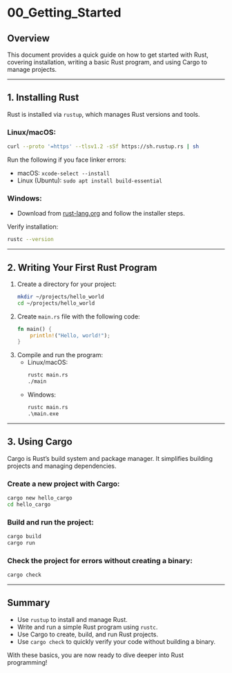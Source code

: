 # 00_Getting_Started

## Overview
This document provides a quick guide on how to get started with Rust, covering installation, writing a basic Rust program, and using Cargo to manage projects.

---

## 1. Installing Rust
Rust is installed via `rustup`, which manages Rust versions and tools.

### Linux/macOS:
```bash
curl --proto '=https' --tlsv1.2 -sSf https://sh.rustup.rs | sh
```
Run the following if you face linker errors:
- macOS: `xcode-select --install`
- Linux (Ubuntu): `sudo apt install build-essential`

### Windows:
- Download from [rust-lang.org](https://www.rust-lang.org/tools/install) and follow the installer steps.

Verify installation:
```bash
rustc --version
```

---

## 2. Writing Your First Rust Program
1. Create a directory for your project:
   ```bash
   mkdir ~/projects/hello_world
   cd ~/projects/hello_world
   ```
2. Create `main.rs` file with the following code:
   ```rust
   fn main() {
       println!("Hello, world!");
   }
   ```
3. Compile and run the program:
   - Linux/macOS:
     ```bash
     rustc main.rs
     ./main
     ```
   - Windows:
     ```cmd
     rustc main.rs
     .\main.exe
     ```

---

## 3. Using Cargo
Cargo is Rust’s build system and package manager. It simplifies building projects and managing dependencies.

### Create a new project with Cargo:
```bash
cargo new hello_cargo
cd hello_cargo
```
### Build and run the project:
```bash
cargo build
cargo run
```
### Check the project for errors without creating a binary:
```bash
cargo check
```

---

## Summary
- Use `rustup` to install and manage Rust.
- Write and run a simple Rust program using `rustc`.
- Use Cargo to create, build, and run Rust projects.
- Use `cargo check` to quickly verify your code without building a binary.

With these basics, you are now ready to dive deeper into Rust programming!